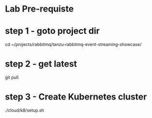 # Lab Pre-requiste 

# step 1 - goto  project dir

cd ~/projects/rabbitmq/tanzu-rabbitmq-event-streaming-showcase/

# step 2 - get latest 

git pull


# step 3 - Create Kubernetes cluster

./cloud/k8/setup.sh 
